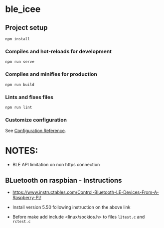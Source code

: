 # ble_icee

## Project setup
```
npm install
```

### Compiles and hot-reloads for development
```
npm run serve
```

### Compiles and minifies for production
```
npm run build
```

### Lints and fixes files
```
npm run lint
```

### Customize configuration
See [Configuration Reference](https://cli.vuejs.org/config/).


# NOTES:
* BLE API limitation on non https connection

## BLuetooth on raspbian - Instructions

* https://www.instructables.com/Control-Bluetooth-LE-Devices-From-A-Raspberry-Pi/

* Install version 5.50 following instruction on the above link

* Before make add include <linux/sockios.h> to files ```l2test.c``` and ```rctest.c```